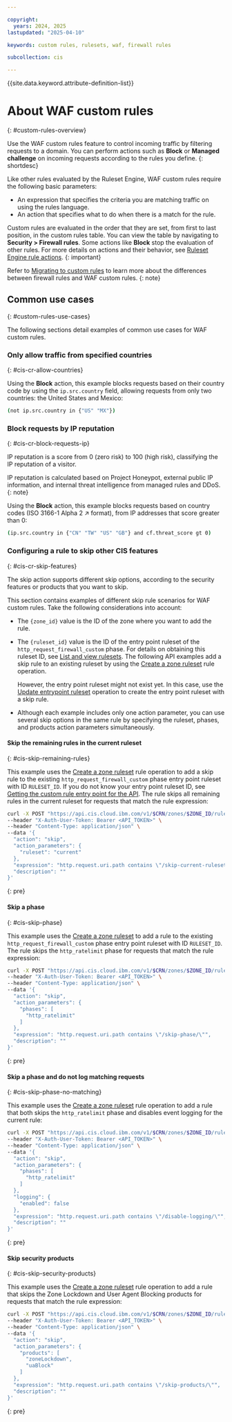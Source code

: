 ```yaml
---

copyright:
  years: 2024, 2025
lastupdated: "2025-04-10"

keywords: custom rules, rulesets, waf, firewall rules

subcollection: cis

---
```


{{site.data.keyword.attribute-definition-list}}

# About WAF custom rules
{: #custom-rules-overview}

Use the WAF custom rules feature to control incoming traffic by filtering requests to a domain. You can perform actions such as **Block** or **Managed challenge** on incoming requests according to the rules you define.
{: shortdesc}

Like other rules evaluated by the Ruleset Engine, WAF custom rules require the following basic parameters:
- An expression that specifies the criteria you are matching traffic on using the rules language.
- An action that specifies what to do when there is a match for the rule.

Custom rules are evaluated in the order that they are set, from first to last position, in the custom rules table. You can view the table by navigating to **Security > Firewall rules**. Some actions like **Block** stop the evaluation of other rules. For more details on actions and their behavior, see [Ruleset Engine rule actions](/docs/cis?topic=cis-cis-ruleset-engine#ruleset-engine-actions).
{: important}

Refer to [Migrating to custom rules](/docs/cis?topic=cis-migrating-to-custom-rules) to learn more about the differences between firewall rules and WAF custom rules. 
{: note}

## Common use cases
{: #custom-rules-use-cases}

The following sections detail examples of common use cases for WAF custom rules.

### Only allow traffic from specified countries
{: #cis-cr-allow-countries}

Using the **Block** action, this example blocks requests based on their country code by using the `ip.src.country` field, allowing requests from only two countries: the United States and Mexico: 

```sh
(not ip.src.country in {"US" "MX"})
```

### Block requests by IP reputation
{: #cis-cr-block-requests-ip}

IP reputation is a score from 0 (zero risk) to 100 (high risk), classifying the IP reputation of a visitor.

IP reputation is calculated based on Project Honeypot, external public IP information, and internal threat intelligence from managed rules and DDoS.
{: note}

Using the **Block** action, this example blocks requests based on country codes (ISO 3166-1 Alpha 2 ↗ format), from IP addresses that score greater than 0:

```sh
(ip.src.country in {"CN" "TW" "US" "GB"} and cf.threat_score gt 0)
```

### Configuring a rule to skip other CIS features
{: #cis-cr-skip-features}

The skip action supports different skip options, according to the security features or products that you want to skip.

This section contains examples of different skip rule scenarios for WAF custom rules. Take the following considerations into account: 

* The `{zone_id}` value is the ID of the zone where you want to add the rule.
* The `{ruleset_id}` value is the ID of the entry point ruleset of the `http_request_firewall_custom` phase. For details on obtaining this ruleset ID, see [List and view rulesets](/apidocs/cis#get-zone-rulesets). The following API examples add a skip rule to an existing ruleset by using the [Create a zone ruleset](/apidocs/cis#create-zone-ruleset-rule) rule operation.

   However, the entry point ruleset might not exist yet. In this case, use the [Update entrypoint ruleset](/apidocs/cis#update-zone-entrypoint-ruleset) operation to create the entry point ruleset with a skip rule.

* Although each example includes only one action parameter, you can use several skip options in the same rule by specifying the ruleset, phases, and products action parameters simultaneously.

#### Skip the remaining rules in the current ruleset
{: #cis-skip-remaining-rules}

This example uses the [Create a zone ruleset](/apidocs/cis#create-zone-ruleset-rule) rule operation to add a skip rule to the existing `http_request_firewall_custom` phase entry point ruleset with ID `RULESET_ID`. If you do not know your entry point ruleset ID, see [Getting the custom rule entry point for the API](/apidocs/cis#custom-rule-entry-point-api). The rule skips all remaining rules in the current ruleset for requests that match the rule expression:

```sh
curl -X POST "https://api.cis.cloud.ibm.com/v1/$CRN/zones/$ZONE_ID/rulesets/$RULESET_ID/rules" \
--header "X-Auth-User-Token: Bearer <API_TOKEN>" \
--header "Content-Type: application/json" \
--data '{
  "action": "skip",
  "action_parameters": {
    "ruleset": "current"
  },
  "expression": "http.request.uri.path contains \"/skip-current-ruleset/\"",
  "description": ""
}'
```
{: pre}

#### Skip a phase 
{: #cis-skip-phase}

This example uses the [Create a zone ruleset](/apidocs/cis#create-zone-ruleset-rule) to add a rule to the existing `http_request_firewall_custom` phase entry point ruleset with ID `RULESET_ID`. The rule skips the `http_ratelimit` phase for requests that match the rule expression:

```sh
curl -X POST "https://api.cis.cloud.ibm.com/v1/$CRN/zones/$ZONE_ID/rulesets/$RULESET_ID/rules" \
--header "X-Auth-User-Token: Bearer <API_TOKEN>" \
--header "Content-Type: application/json" \
--data '{
  "action": "skip",
  "action_parameters": {
    "phases": [
      "http_ratelimit"
    ]
  },
  "expression": "http.request.uri.path contains \"/skip-phase/\"",
  "description": ""
}'
```
{: pre}

#### Skip a phase and do not log matching requests
{: #cis-skip-phase-no-matching}

This example uses the [Create a zone ruleset](/apidocs/cis#create-zone-ruleset-rule) rule operation to add a rule that both skips the `http_ratelimit` phase and disables event logging for the current rule:

```sh
curl -X POST "https://api.cis.cloud.ibm.com/v1/$CRN/zones/$ZONE_ID/rulesets/$RULESET_ID/rules" \
--header "X-Auth-User-Token: Bearer <API_TOKEN>" \
--header "Content-Type: application/json" \
--data '{
  "action": "skip",
  "action_parameters": {
    "phases": [
      "http_ratelimit"
    ]
  },
  "logging": {
    "enabled": false
  },
  "expression": "http.request.uri.path contains \"/disable-logging/\"",
  "description": ""
}'
```
{: pre}

#### Skip security products
{: #cis-skip-security-products}

This example uses the [Create a zone ruleset](/apidocs/cis#create-zone-ruleset-rule) rule operation to add a rule that skips the Zone Lockdown and User Agent Blocking products for requests that match the rule expression:

```sh
curl -X POST "https://api.cis.cloud.ibm.com/v1/$CRN/zones/$ZONE_ID/rulesets/$RULESET_ID/rules" \
--header "X-Auth-User-Token: Bearer <API_TOKEN>" \
--header "Content-Type: application/json" \
--data '{
  "action": "skip",
  "action_parameters": {
    "products": [
      "zoneLockdown",
      "uaBlock"
    ]
  },
  "expression": "http.request.uri.path contains \"/skip-products/\"",
  "description": ""
}'
```
{: pre}
